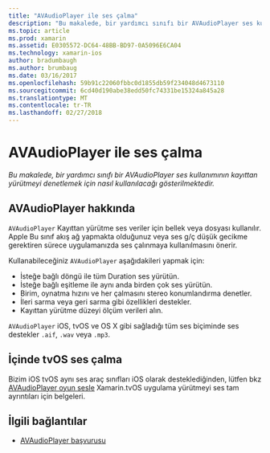 ```yaml
---
title: "AVAudioPlayer ile ses çalma"
description: "Bu makalede, bir yardımcı sınıfı bir AVAudioPlayer ses kullanımının kayıttan yürütmeyi denetlemek için nasıl kullanılacağı gösterilmektedir."
ms.topic: article
ms.prod: xamarin
ms.assetid: E0305572-DC64-48BB-BD97-0A5096E6CA04
ms.technology: xamarin-ios
author: bradumbaugh
ms.author: brumbaug
ms.date: 03/16/2017
ms.openlocfilehash: 59b91c22060fbbc0d1855db59f234048d4673110
ms.sourcegitcommit: 6cd40d190abe38edd50fc74331be15324a845a28
ms.translationtype: MT
ms.contentlocale: tr-TR
ms.lasthandoff: 02/27/2018
---
```

# <a name="playing-sound-with-avaudioplayer"></a>AVAudioPlayer ile ses çalma

_Bu makalede, bir yardımcı sınıfı bir AVAudioPlayer ses kullanımının kayıttan yürütmeyi denetlemek için nasıl kullanılacağı gösterilmektedir._

## <a name="about-the-avaudioplayer"></a>AVAudioPlayer hakkında

`AVAudioPlayer` Kayıttan yürütme ses veriler için bellek veya dosyası kullanılır. Apple Bu sınıf akış ağ yapmakta olduğunuz veya ses g/ç düşük gecikme gerektiren sürece uygulamanızda ses çalınmaya kullanılmasını önerir.

Kullanabileceğiniz `AVAudioPlayer` aşağıdakileri yapmak için:

- İsteğe bağlı döngü ile tüm Duration ses yürütün.
- İsteğe bağlı eşitleme ile aynı anda birden çok ses yürütün.
- Birim, oynatma hızını ve her çalmasını stereo konumlandırma denetler.
- İleri sarma veya geri sarma gibi özellikleri destekler.
- Kayıttan yürütme düzeyi ölçüm verileri alın.

`AVAudioPlayer` iOS, tvOS ve OS X gibi sağladığı tüm ses biçiminde ses destekler `.aif`, `.wav` veya `.mp3`.

## <a name="playing-sounds-in-tvos"></a>İçinde tvOS ses çalma

Bizim iOS tvOS aynı ses araç sınıfları iOS olarak desteklediğinden, lütfen bkz [AVAudioPlayer oyun sesle](http://developer.xamarin.com/recipes/ios/media/sound/avaudioplayer/) Xamarin.tvOS uygulama yürütmeyi ses tam ayrıntıları için belgeleri.



## <a name="related-links"></a>İlgili bağlantılar

- [AVAudioPlayer başvurusu](https://developer.apple.com/library/ios/documentation/AVFoundation/Reference/AVAudioPlayerClassReference/)
